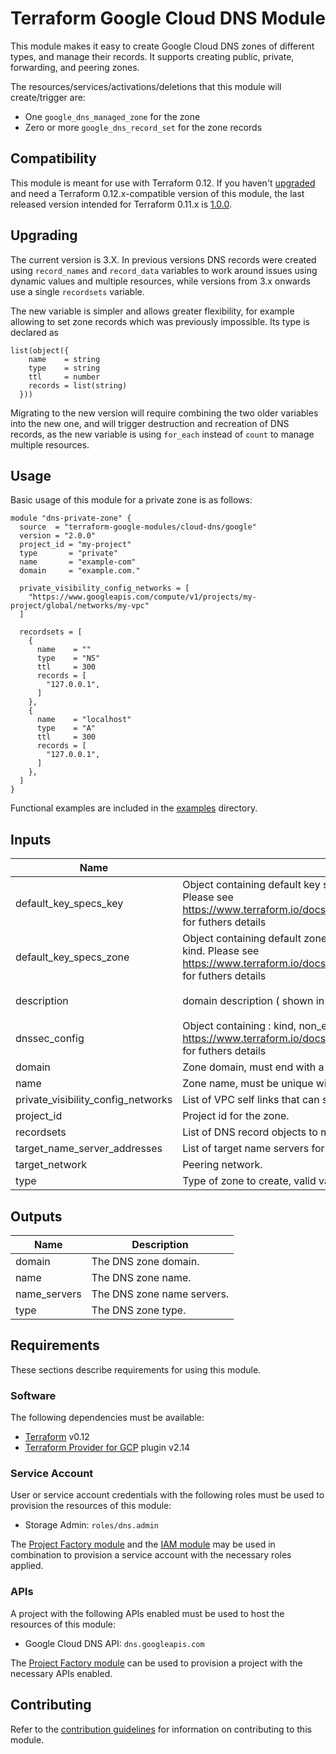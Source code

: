 # Terraform Google Cloud DNS Module

This module makes it easy to create Google Cloud DNS zones of different types, and manage their records. It supports creating public, private, forwarding, and peering zones.

The resources/services/activations/deletions that this module will create/trigger are:

- One `google_dns_managed_zone` for the zone
- Zero or more `google_dns_record_set` for the zone records

## Compatibility

 This module is meant for use with Terraform 0.12. If you haven't [upgraded](https://www.terraform.io/upgrade-guides/0-12.html) and need a Terraform 0.12.x-compatible version of this module, the last released version intended for Terraform 0.11.x is [1.0.0](https://registry.terraform.io/modules/terraform-google-modules/cloud-dns/google/1.0.0).

## Upgrading

The current version is 3.X. In previous versions DNS records were created using `record_names` and `record_data` variables to work around issues using dynamic values and multiple resources, while versions from 3.x onwards use a single  `recordsets` variable.

The new variable is simpler and allows greater flexibility, for example allowing to set zone records which was previously impossible. Its type is declared as

```hcl
list(object({
    name    = string
    type    = string
    ttl     = number
    records = list(string)
  }))
```

Migrating to the new version will require combining the two older variables into the new one, and will trigger destruction and recreation of DNS records, as the new variable is using `for_each` instead of `count` to manage multiple resources.

## Usage

Basic usage of this module for a private zone is as follows:

```hcl
module "dns-private-zone" {
  source  = "terraform-google-modules/cloud-dns/google"
  version = "2.0.0"
  project_id = "my-project"
  type       = "private"
  name       = "example-com"
  domain     = "example.com."

  private_visibility_config_networks = [
    "https://www.googleapis.com/compute/v1/projects/my-project/global/networks/my-vpc"
  ]

  recordsets = [
    {
      name    = ""
      type    = "NS"
      ttl     = 300
      records = [
        "127.0.0.1",
      ]
    },
    {
      name    = "localhost"
      type    = "A"
      ttl     = 300
      records = [
        "127.0.0.1",
      ]
    },
  ]
}

```

Functional examples are included in the [examples](./examples/) directory.

<!-- BEGINNING OF PRE-COMMIT-TERRAFORM DOCS HOOK -->
## Inputs

| Name | Description | Type | Default | Required |
|------|-------------|:----:|:-----:|:-----:|
| default\_key\_specs\_key | Object containing default key signing specifications : algorithm, key_length, key_type, kind. Please see https://www.terraform.io/docs/providers/google/r/dns_managed_zone.html#dnssec_config for futhers details | any | `<map>` | no |
| default\_key\_specs\_zone | Object containing default zone signing specifications : algorithm, key_length, key_type, kind. Please see https://www.terraform.io/docs/providers/google/r/dns_managed_zone.html#dnssec_config for futhers details | any | `<map>` | no |
| description | domain description ( shown in console ) | string | `"domain managed by Terraform"` | no |
| dnssec\_config | Object containing : kind, non_existence, state. Please see https://www.terraform.io/docs/providers/google/r/dns_managed_zone.html#dnssec_config for futhers details | any | `<map>` | no |
| domain | Zone domain, must end with a period. | string | n/a | yes |
| name | Zone name, must be unique within the project. | string | n/a | yes |
| private\_visibility\_config\_networks | List of VPC self links that can see this zone. | list(string) | `<list>` | no |
| project\_id | Project id for the zone. | string | n/a | yes |
| recordsets | List of DNS record objects to manage, in the standard terraform dns structure. | object | `<list>` | no |
| target\_name\_server\_addresses | List of target name servers for forwarding zone. | list(string) | `<list>` | no |
| target\_network | Peering network. | string | `""` | no |
| type | Type of zone to create, valid values are 'public', 'private', 'forwarding', 'peering'. | string | `"private"` | no |

## Outputs

| Name | Description |
|------|-------------|
| domain | The DNS zone domain. |
| name | The DNS zone name. |
| name\_servers | The DNS zone name servers. |
| type | The DNS zone type. |

<!-- END OF PRE-COMMIT-TERRAFORM DOCS HOOK -->

## Requirements

These sections describe requirements for using this module.

### Software

The following dependencies must be available:

- [Terraform][terraform] v0.12
- [Terraform Provider for GCP][terraform-provider-gcp] plugin v2.14

### Service Account

User or service account credentials with the following roles must be used to provision the resources of this module:

- Storage Admin: `roles/dns.admin`

The [Project Factory module][project-factory-module] and the
[IAM module][iam-module] may be used in combination to provision a
service account with the necessary roles applied.

### APIs

A project with the following APIs enabled must be used to host the
resources of this module:

- Google Cloud DNS API: `dns.googleapis.com`

The [Project Factory module][project-factory-module] can be used to
provision a project with the necessary APIs enabled.

## Contributing

Refer to the [contribution guidelines](./CONTRIBUTING.md) for
information on contributing to this module.

[iam-module]: https://registry.terraform.io/modules/terraform-google-modules/iam/google
[project-factory-module]: https://registry.terraform.io/modules/terraform-google-modules/project-factory/google
[terraform-provider-gcp]: https://www.terraform.io/docs/providers/google/index.html
[terraform]: https://www.terraform.io/downloads.html
